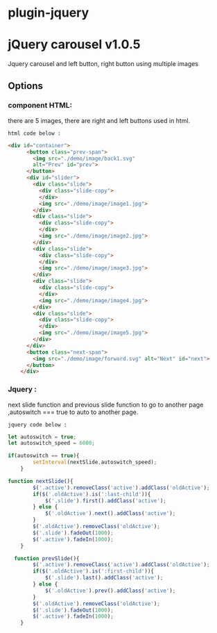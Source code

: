 # plugin-jquery

# jQuery carousel v1.0.5
Jquery carousel and left button, right button using multiple images

## Options

### component HTML:
there are 5 images, there are right and left buttons used in html.

`html code below :`

```html
<div id="container">
      <button class="prev-span">
        <img src="./demo/image/back1.svg"
        alt="Prev" id="prev">
      </button>
      <div id="slider">
        <div class="slide">
          <div class="slide-copy">
          </div>
          <img src="./demo/image/image1.jpg">
        </div>
        <div class="slide">
          <div class="slide-copy">
          </div>
          <img src="./demo/image/image2.jpg">
        </div>
        <div class="slide">
          <div class="slide-copy">
          </div>
          <img src="./demo/image/image3.jpg">
        </div>
        <div class="slide">
          <div class="slide-copy">
          </div>
          <img src="./demo/image/image4.jpg">
        </div>
        <div class="slide">
          <div class="slide-copy">
          </div>
          <img src="./demo/image/image5.jpg">
        </div>
      </div>
      <button class="next-span">
        <img src="./demo/image/forward.svg" alt="Next" id="next">
      </button>
    </div>

```

### Jquery :
next slide function and previous slide function to go to another page ,autoswitch === true to auto to another page.

`jquery code below :`


```javascript
let autoswitch = true;		
let autoswitch_speed = 6000;

if(autoswitch == true){
		setInterval(nextSlide,autoswitch_speed);
	}

function nextSlide(){
		$('.active').removeClass('active').addClass('oldActive');
		if($('.oldActive').is(':last-child')){
			$('.slide').first().addClass('active');
		} else {
			$('.oldActive').next().addClass('active');
		}
		$('.oldActive').removeClass('oldActive');
		$('.slide').fadeOut(1000);
		$('.active').fadeIn(1000);
	}

  function prevSlide(){
		$('.active').removeClass('active').addClass('oldActive');
		if($('.oldActive').is(':first-child')){
			$('.slide').last().addClass('active');
		} else {
			$('.oldActive').prev().addClass('active');
		}
		$('.oldActive').removeClass('oldActive');
		$('.slide').fadeOut(1000);
		$('.active').fadeIn(1000);
	}

```
